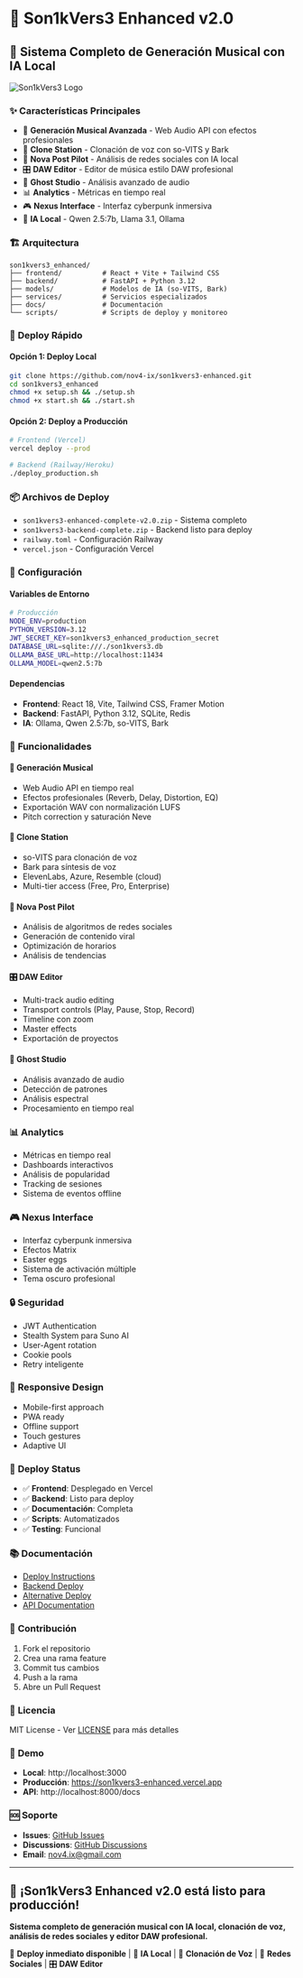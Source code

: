 # 🚀 Son1kVers3 Enhanced v2.0

## 🎵 **Sistema Completo de Generación Musical con IA Local**

![Son1kVers3 Logo](frontend/public/logo.svg)

### ✨ **Características Principales**

- 🎵 **Generación Musical Avanzada** - Web Audio API con efectos profesionales
- 🎤 **Clone Station** - Clonación de voz con so-VITS y Bark
- 🚀 **Nova Post Pilot** - Análisis de redes sociales con IA local
- 🎛️ **DAW Editor** - Editor de música estilo DAW profesional
- 👻 **Ghost Studio** - Análisis avanzado de audio
- 📊 **Analytics** - Métricas en tiempo real
- 🎮 **Nexus Interface** - Interfaz cyberpunk inmersiva
- 🤖 **IA Local** - Qwen 2.5:7b, Llama 3.1, Ollama

### 🏗️ **Arquitectura**

```
son1kvers3_enhanced/
├── frontend/          # React + Vite + Tailwind CSS
├── backend/           # FastAPI + Python 3.12
├── models/            # Modelos de IA (so-VITS, Bark)
├── services/          # Servicios especializados
├── docs/              # Documentación
└── scripts/           # Scripts de deploy y monitoreo
```

### 🚀 **Deploy Rápido**

#### **Opción 1: Deploy Local**
```bash
git clone https://github.com/nov4-ix/son1kvers3-enhanced.git
cd son1kvers3_enhanced
chmod +x setup.sh && ./setup.sh
chmod +x start.sh && ./start.sh
```

#### **Opción 2: Deploy a Producción**
```bash
# Frontend (Vercel)
vercel deploy --prod

# Backend (Railway/Heroku)
./deploy_production.sh
```

### 📦 **Archivos de Deploy**

- `son1kvers3-enhanced-complete-v2.0.zip` - Sistema completo
- `son1kvers3-backend-complete.zip` - Backend listo para deploy
- `railway.toml` - Configuración Railway
- `vercel.json` - Configuración Vercel

### 🔧 **Configuración**

#### **Variables de Entorno**
```bash
# Producción
NODE_ENV=production
PYTHON_VERSION=3.12
JWT_SECRET_KEY=son1kvers3_enhanced_production_secret
DATABASE_URL=sqlite:///./son1kvers3.db
OLLAMA_BASE_URL=http://localhost:11434
OLLAMA_MODEL=qwen2.5:7b
```

#### **Dependencias**
- **Frontend**: React 18, Vite, Tailwind CSS, Framer Motion
- **Backend**: FastAPI, Python 3.12, SQLite, Redis
- **IA**: Ollama, Qwen 2.5:7b, so-VITS, Bark

### 🎯 **Funcionalidades**

#### **🎵 Generación Musical**
- Web Audio API en tiempo real
- Efectos profesionales (Reverb, Delay, Distortion, EQ)
- Exportación WAV con normalización LUFS
- Pitch correction y saturación Neve

#### **🎤 Clone Station**
- so-VITS para clonación de voz
- Bark para síntesis de voz
- ElevenLabs, Azure, Resemble (cloud)
- Multi-tier access (Free, Pro, Enterprise)

#### **🚀 Nova Post Pilot**
- Análisis de algoritmos de redes sociales
- Generación de contenido viral
- Optimización de horarios
- Análisis de tendencias

#### **🎛️ DAW Editor**
- Multi-track audio editing
- Transport controls (Play, Pause, Stop, Record)
- Timeline con zoom
- Master effects
- Exportación de proyectos

#### **👻 Ghost Studio**
- Análisis avanzado de audio
- Detección de patrones
- Análisis espectral
- Procesamiento en tiempo real

### 📊 **Analytics**

- Métricas en tiempo real
- Dashboards interactivos
- Análisis de popularidad
- Tracking de sesiones
- Sistema de eventos offline

### 🎮 **Nexus Interface**

- Interfaz cyberpunk inmersiva
- Efectos Matrix
- Easter eggs
- Sistema de activación múltiple
- Tema oscuro profesional

### 🔒 **Seguridad**

- JWT Authentication
- Stealth System para Suno AI
- User-Agent rotation
- Cookie pools
- Retry inteligente

### 📱 **Responsive Design**

- Mobile-first approach
- PWA ready
- Offline support
- Touch gestures
- Adaptive UI

### 🚀 **Deploy Status**

- ✅ **Frontend**: Desplegado en Vercel
- ✅ **Backend**: Listo para deploy
- ✅ **Documentación**: Completa
- ✅ **Scripts**: Automatizados
- ✅ **Testing**: Funcional

### 📚 **Documentación**

- [Deploy Instructions](DEPLOY_INSTRUCTIONS.md)
- [Backend Deploy](BACKEND_DEPLOY_INSTRUCTIONS.md)
- [Alternative Deploy](DEPLOY_ALTERNATIVO.md)
- [API Documentation](http://localhost:8000/docs)

### 🤝 **Contribución**

1. Fork el repositorio
2. Crea una rama feature
3. Commit tus cambios
4. Push a la rama
5. Abre un Pull Request

### 📄 **Licencia**

MIT License - Ver [LICENSE](LICENSE) para más detalles

### 🎵 **Demo**

- **Local**: http://localhost:3000
- **Producción**: https://son1kvers3-enhanced.vercel.app
- **API**: http://localhost:8000/docs

### 🆘 **Soporte**

- **Issues**: [GitHub Issues](https://github.com/nov4-ix/son1kvers3-enhanced/issues)
- **Discussions**: [GitHub Discussions](https://github.com/nov4-ix/son1kvers3-enhanced/discussions)
- **Email**: nov4.ix@gmail.com

---

## 🎉 **¡Son1kVers3 Enhanced v2.0 está listo para producción!**

**Sistema completo de generación musical con IA local, clonación de voz, análisis de redes sociales y editor DAW profesional.**

🚀 **Deploy inmediato disponible** | 🎵 **IA Local** | 🎤 **Clonación de Voz** | 🚀 **Redes Sociales** | 🎛️ **DAW Editor**




